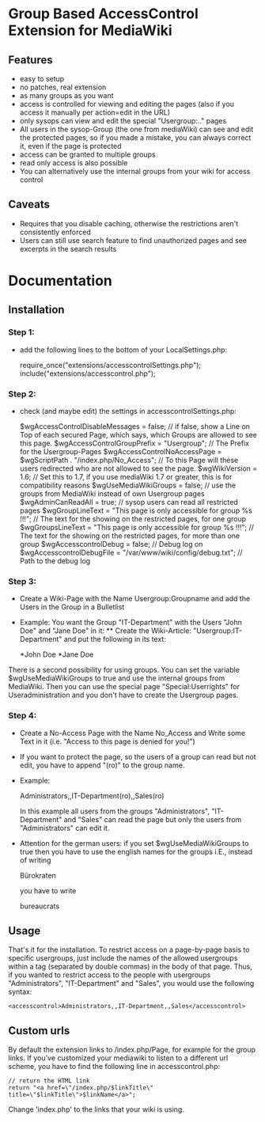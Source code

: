 Group Based AccessControl Extension for MediaWiki
=================================================

Features
--------
 
* easy to setup
* no patches, real extension
* as many groups as you want
* access is controlled for viewing and editing the pages (also if you access it manually per action=edit in the URL)
* only sysops can view and edit the special "Usergroup:.." pages
* All users in the sysop-Group (the one from mediaWiki) can see and edit the protected pages, so if you made a mistake, you can always correct it, even if the page is protected
* access can be granted to multiple groups
* read only access is also possible
* You can alternatively use the internal groups from your wiki for access control

Caveats
-------

* Requires that you disable caching, otherwise the restrictions aren't consistently enforced
* Users can still use search feature to find unauthorized pages and see excerpts in the search results

Documentation
=============

Installation
------------

### Step 1:
* add the following lines to the bottom of your LocalSettings.php:
	
	require_once("extensions/accesscontrolSettings.php");
	include("extensions/accesscontrol.php");
	
### Step 2:
* check (and maybe edit) the settings in accesscontrolSettings.php:
	
	$wgAccessControlDisableMessages = false; // if false, show a Line on Top of each secured Page, which says, which Groups are allowed to see this page.
	$wgAccessControlGroupPrefix = "Usergroup"; // The Prefix for the Usergroup-Pages
	$wgAccessControlNoAccessPage = $wgScriptPath . "/index.php/No_Access"; // To this Page will these users redirected who are not allowed to see the page.
	$wgWikiVersion = 1.6; // Set this to 1.7, if you use mediaWiki 1.7 or greater, this is for compatibility reasons
	$wgUseMediaWikiGroups = false; // use the groups from MediaWiki instead of own Usergroup pages
	$wgAdminCanReadAll = true; // sysop users can read all restricted pages
	$wgGroupLineText = "This page is only accessible for group %s !!!"; // The text for the showing on the restricted pages, for one group
	$wgGroupsLineText = "This page is only accessible for group %s !!!"; // The text for the showing on the restricted pages, for more than one group
	$wgAccesscontrolDebug = false;	// Debug log on
	$wgAccesscontrolDebugFile = "/var/www/wiki/config/debug.txt"; // Path to the debug log

### Step 3:
* Create a Wiki-Page with the Name Usergroup:Groupname and add the Users in the Group in a Bulletlist
* Example: You want the Group "IT-Department" with the Users "John Doe" and "Jane Doe" in it:
** Create the Wiki-Article: "Usergroup:IT-Department" and put the following in its text:
	
	*John Doe
	*Jane Doe

There is a second possibility for using groups. You can set the variable $wgUseMediaWikiGroups to true and use the internal groups from MediaWiki. Then you can use the special page "Special:Userrights"
for Useradministration and you don't have to create the Usergroup pages.

### Step 4:
* Create a No-Access Page with the Name No_Access and Write some Text in it (i.e. "Access to this page is denied for you!")
* If you want to protect the page, so the users of a group can read but not edit, you have to append "(ro)" to the group name.
* Example:
	
	<accesscontrol>Administrators,,IT-Department(ro),,Sales(ro)</accesscontrol>
	
  In this example all users from the groups "Administrators", "IT-Department" and "Sales" can read the page but only the users from "Administrators" can edit it.
  
* Attention for the german users: if you set $wgUseMediaWikiGroups to true then you have to use the english names for the groups i.E., instead of writing
	
	<accesscontrol>Bürokraten</accesscontrol>
	
  you have to write
	
	<accesscontrol>bureaucrats</accesscontrol>
	
Usage
-----

That's it for the installation. To restrict access on a page-by-page basis to specific usergroups, just include the names of the allowed usergroups within a tag (separated by double commas) in the body of that page. Thus, if you wanted to restrict access to the people with usergroups "Administrators", "IT-Department" and "Sales", you would use the following syntax:
	
	<accesscontrol>Administrators,,IT-Department,,Sales</accesscontrol>
	

Custom urls
-----------

By default the extension links to /index.php/Page, for example for the group links. If you've customized your mediawiki to listen to a different url scheme, you have to find the following line in accesscontrol.php:
	
	// return the HTML link
	return "<a href=\"/index.php/$linkTitle\" title=\"$linkTitle\">$linkName</a>";
	
Change 'index.php' to the links that your wiki is using.


